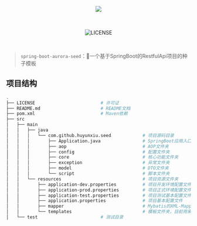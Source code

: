 <div align="center">  

<img src="https://spring.io/img/homepage/icon-spring-boot.svg" width=""/> 
<br/>
<br>
<br>

![LICENSE](https://img.shields.io/github/license/Huyunxiu/spring-boot-aurora-seed.svg)

</div>
<br>

> `spring-boot-aurora-seed`：:seedling:一个基于SpringBoot的RestfulApi项目的种子模板

## 项目结构
```bash
.
├── LICENSE                         # 许可证
├── README.md                       # README文档
├── pom.xml                         # Maven依赖
├── src         
│   ├── main
│   │   ├── java
│   │   │   └── com.github.huyunxiu.seed            # 项目源码目录
│   │   │       ├── Application.java                # SpringBoot应用入口
│   │   │       ├── aop                             # AOP文件夹
│   │   │       ├── config                          # 配置文件夹
│   │   │       ├── core                            # 核心功能文件夹
│   │   │       ├── exception                       # 异常文件夹
│   │   │       ├── model                           # DTO文件夹
│   │   │       └── script                          # 脚本文件夹
│   │   └── resources                               # 项目资源文件夹
│   │       ├── application-dev.properties          # 项目开发环境配置文件（只在本地有，不会被提交到Git）
│   │       ├── application-prod.properties         # 项目正式环境配置文件
│   │       ├── application-test.properties         # 项目测试基本配置文件
│   │       ├── application.properties              # 项目基本配置文件
│   │       ├── mapper                              # Mybatis的XML-Mapper文件夹
│   │       └── templates                           # 模板文件夹，目前用来放置代码生成模板
│   └── test                        # 测试目录
```
